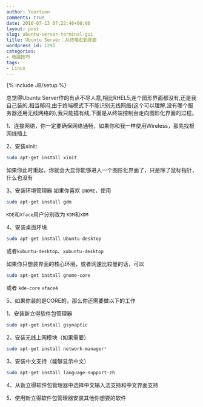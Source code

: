 ```yaml
---
author: Yourtion
comments: true
date: 2010-07-13 07:22:46+00:00
layout: post
slug: ubuntu-server-terminal-gui
title: Ubuntu Server：从终端走到界面
wordpress_id: 1291
categories:
- 电脑技巧
tags:
- Linux
---
```

{% include JB/setup %}

总觉得Ubuntu Server作的有点不尽人意,相比RHEL5,连个图形界面都没有,还是我自己装的,相当郁闷,由于终端模式下不能识别无线网络(这个可以理解,没有哪个服务器还用无线网络的),我只能插有线,下面是从终端控制台走向图形化界面的过程。

1、连接网络，你一定要确保网络通畅，如果你和我一样使用Wireless，那先找根网线插上

2、安装xinit:   

```bash
sudo apt-get install xinit
```  

如果你此时重起，你就会大显你能够进入一个图形化界面了，只是除了鼠标指针，什么也没有

3、安装环境管理器 如果你喜欢 ``GNOME``，使用

```bash
sudo apt-get install gdm
```

```KDE```和```Xface```用户分别改为 ```KDM```和```XDM```

4、安装桌面环境

```bash
sudo apt-get install Ubuntu-desktop
```

或者```kubuntu-desktop```、```xubuntu-desktop```

如果你只想装界面的核心环境，或者网速比较曼的话，可以

```bash
sudo apt-get install gnome-core 
```

或者 ```kde-core``` ```xface4```

5、如果你装的是CORE的，那么你还需要做以下的工作

1、安装新立得软件包管理器

```bash
sudo apt-get install gsynaptic
```

2、安装无线上网模块（如果需要）

```bash
sudo apt-get install network-manager*
```

3、安装中文支持（能够显示中文）

```bash
sudo apt-get install language-support-zh
```

4、从新立得软件包管理器中选择中文输入法支持和中文界面支持

5、使用新立得软件包管理器安装其他你想要的软件
